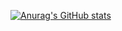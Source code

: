 [![Anurag's GitHub stats](https://github-readme-stats.vercel.app/api?username=HuubD)](https://github.com/anuraghazra/github-readme-stats)
